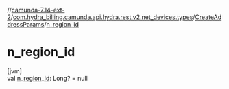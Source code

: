//[camunda-7.14-ext-2](../../../index.md)/[com.hydra_billing.camunda.api.hydra.rest.v2.net_devices.types](../index.md)/[CreateAddressParams](index.md)/[n_region_id](n_region_id.md)

# n_region_id

[jvm]\
val [n_region_id](n_region_id.md): Long? = null
